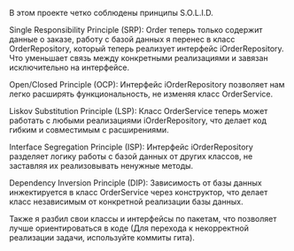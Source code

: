 В этом проекте четко соблюдены принципы S.O.L.I.D.

Single Responsibility Principle (SRP): Order теперь только содержит данные о заказе, работу с базой данных я перенес в класс OrderRepository, который теперь реализует интерфейс iOrderRepository.
Что уменьшает связь между конкретными реализациями и завязан исключительно на интерфейсе.

Open/Closed Principle (OCP): Интерфейс iOrderRepository позволяет нам легко расширять функциональность, не изменяя класс OrderService.

Liskov Substitution Principle (LSP): Класс OrderService теперь может работать с любыми реализациями iOrderRepository, что делает код гибким и совместимым с расширениями.

Interface Segregation Principle (ISP): Интерфейс iOrderRepository разделяет логику работы с базой данных от других классов, не заставляя их реализовывать ненужные методы.

Dependency Inversion Principle (DIP): Зависимость от базы данных инжектируется в класс OrderService через конструктор, что делает класс независимым от конкретной реализации базы данных.

Также я разбил свои классы и интерфейсы по пакетам, что позволяет лучше ориентироваться в коде
(Для перехода к некорректной реализации задачи, используйте коммиты гита).